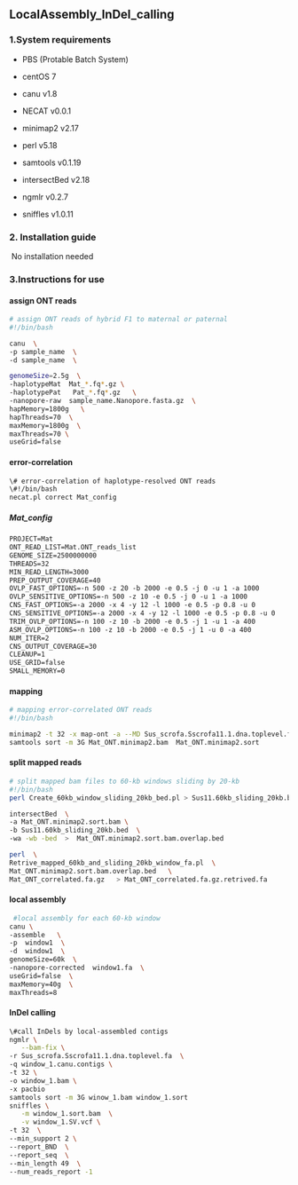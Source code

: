 ## LocalAssembly_InDel_calling

### 1.System requirements

- PBS (Protable Batch System)

-  centOS 7

- canu v1.8

- NECAT v0.0.1

- minimap2 v2.17

- perl v5.18

- samtools v0.1.19

- intersectBed v2.18

- ngmlr v0.2.7

- sniffles v1.0.11

### 2. Installation guide

​    No installation needed

### 3.Instructions for use

#### assign ONT reads

```sh
# assign ONT reads of hybrid F1 to maternal or paternal
#!/bin/bash

canu  \
-p sample_name  \
-d sample_name  \

genomeSize=2.5g  \
-haplotypeMat  Mat_*.fq*.gz \
-haplotypePat   Pat_*.fq*.gz   \ 
-nanopore-raw  sample_name.Nanopore.fasta.gz  \
hapMemory=1800g   \
hapThreads=70  \
maxMemory=1800g  \
maxThreads=70 \
useGrid=false
```

#### error-correlation

``` sh
\# error-correlation of haplotype-resolved ONT reads
\#!/bin/bash
necat.pl correct Mat_config
```

##### Mat_config

```tex
PROJECT=Mat
ONT_READ_LIST=Mat.ONT_reads_list
GENOME_SIZE=2500000000
THREADS=32
MIN_READ_LENGTH=3000
PREP_OUTPUT_COVERAGE=40
OVLP_FAST_OPTIONS=-n 500 -z 20 -b 2000 -e 0.5 -j 0 -u 1 -a 1000
OVLP_SENSITIVE_OPTIONS=-n 500 -z 10 -e 0.5 -j 0 -u 1 -a 1000
CNS_FAST_OPTIONS=-a 2000 -x 4 -y 12 -l 1000 -e 0.5 -p 0.8 -u 0
CNS_SENSITIVE_OPTIONS=-a 2000 -x 4 -y 12 -l 1000 -e 0.5 -p 0.8 -u 0
TRIM_OVLP_OPTIONS=-n 100 -z 10 -b 2000 -e 0.5 -j 1 -u 1 -a 400
ASM_OVLP_OPTIONS=-n 100 -z 10 -b 2000 -e 0.5 -j 1 -u 0 -a 400
NUM_ITER=2
CNS_OUTPUT_COVERAGE=30
CLEANUP=1
USE_GRID=false
SMALL_MEMORY=0
```

#### mapping

```sh
# mapping error-correlated ONT reads
#!/bin/bash

minimap2 -t 32 -x map-ont -a --MD Sus_scrofa.Sscrofa11.1.dna.toplevel.fa  \ Mat_ONT_correlated.fa.gz |  samtools view  -bS  - >  Mat_ONT.minimap2.bam
samtools sort -m 3G Mat_ONT.minimap2.bam  Mat_ONT.minimap2.sort
```

 #### split mapped reads

``` sh
# split mapped bam files to 60-kb windows sliding by 20-kb
#!/bin/bash
perl Create_60kb_window_sliding_20kb_bed.pl > Sus11.60kb_sliding_20kb.bed

intersectBed  \
-a Mat_ONT.minimap2.sort.bam \
-b Sus11.60kb_sliding_20kb.bed  \
-wa -wb -bed  >  Mat_ONT.minimap2.sort.bam.overlap.bed

perl  \ 
Retrive_mapped_60kb_and_sliding_20kb_window_fa.pl  \
Mat_ONT.minimap2.sort.bam.overlap.bed   \
Mat_ONT_correlated.fa.gz   > Mat_ONT_correlated.fa.gz.retrived.fa

```

#### local assembly

``` sh
 #local assembly for each 60-kb window 
canu \
-assemble   \
-p  window1  \ 
-d  window1  \
genomeSize=60k  \ 
-nanopore-corrected  window1.fa  \
useGrid=false  \
maxMemory=40g  \
maxThreads=8

```

#### InDel calling  

``` sh
\#call InDels by local-assembled contigs
ngmlr \
   --bam-fix \
-r Sus_scrofa.Sscrofa11.1.dna.toplevel.fa  \
-q window_1.canu.contigs \
-t 32 \
-o window_1.bam \
-x pacbio
samtools sort -m 3G winow_1.bam window_1.sort 
sniffles \
   -m window_1.sort.bam  \
   -v window_1.SV.vcf \
-t 32  \
--min_support 2 \
--report_BND  \
--report_seq  \
--min_length 49  \
--num_reads_report -1
```



